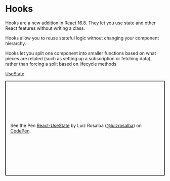 # Hooks 

Hooks are a new addition in React 16.8. They let you use state and other React features without writing a class. 

Hooks allow you to reuse stateful logic without changing your component hierarchy.

Hooks let you split one component into smaller functions based on what pieces are related (such as setting up a subscription or fetching data), rather than forcing a split based on lifecycle methods

[UseState](https://codepen.io/luizrosalba/pen/zYLqjZR)

<html>
<p class="codepen" data-height="300" data-default-tab="html,result" data-slug-hash="zYLqjZR" data-user="luizrosalba" style="height: 300px; box-sizing: border-box; display: flex; align-items: center; justify-content: center; border: 2px solid; margin: 1em 0; padding: 1em;">
  <span>See the Pen <a href="https://codepen.io/luizrosalba/pen/zYLqjZR">
  React-UseState</a> by Luiz Rosalba  (<a href="https://codepen.io/luizrosalba">@luizrosalba</a>)
  on <a href="https://codepen.io">CodePen</a>.</span>
</p>
<script async src="https://cpwebassets.codepen.io/assets/embed/ei.js"></script>
</html>